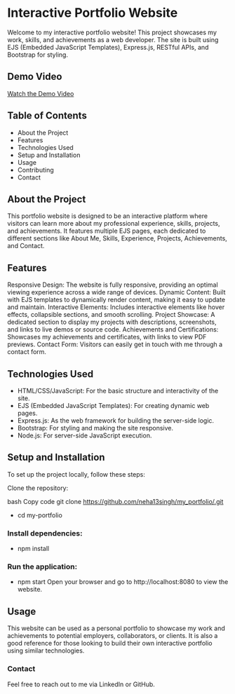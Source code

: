 # Interactive Portfolio Website
Welcome to my interactive portfolio website! This project showcases my work, skills, and achievements as a web developer. The site is built using EJS (Embedded JavaScript Templates), Express.js, RESTful APIs, and Bootstrap for styling.

## Demo Video

[Watch the Demo Video](https://drive.google.com/file/d/184sUZUBpBBKMu4zd-84_qjSnpvmOYqRa/view?usp=sharing)



## Table of Contents
- About the Project
- Features
- Technologies Used
- Setup and Installation
- Usage
- Contributing
- Contact
## About the Project
This portfolio website is designed to be an interactive platform where visitors can learn more about my professional experience, skills, projects, and achievements. It features multiple EJS pages, each dedicated to different sections like About Me, Skills, Experience, Projects, Achievements, and Contact.

## Features
Responsive Design: The website is fully responsive, providing an optimal viewing experience across a wide range of devices.
Dynamic Content: Built with EJS templates to dynamically render content, making it easy to update and maintain.
Interactive Elements: Includes interactive elements like hover effects, collapsible sections, and smooth scrolling.
Project Showcase: A dedicated section to display my projects with descriptions, screenshots, and links to live demos or source code.
Achievements and Certifications: Showcases my achievements and certificates, with links to view PDF previews.
Contact Form: Visitors can easily get in touch with me through a contact form.
## Technologies Used
- HTML/CSS/JavaScript: For the basic structure and interactivity of the site.
- EJS (Embedded JavaScript Templates): For creating dynamic web pages.
- Express.js: As the web framework for building the server-side logic.
- Bootstrap: For styling and making the site responsive.
- Node.js: For server-side JavaScript execution.
## Setup and Installation
To set up the project locally, follow these steps:

Clone the repository:

bash
Copy code
git clone https://github.com/neha13singh/my_portfolio/.git
- cd my-portfolio
### Install dependencies:
- npm install
### Run the application:
- npm start
Open your browser and go to http://localhost:8080 to view the website.

## Usage
This website can be used as a personal portfolio to showcase my work and achievements to potential employers, collaborators, or clients. It is also a good reference for those looking to build their own interactive portfolio using similar technologies.

### Contact
Feel free to reach out to me via LinkedIn or GitHub. 

